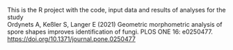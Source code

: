 This is the R project with the code, input data and results of analyses for the study  
Ordynets A, Keßler S, Langer E (2021) Geometric morphometric analysis of spore shapes improves identification of fungi. PLOS ONE 16: e0250477. https://doi.org/10.1371/journal.pone.0250477 
